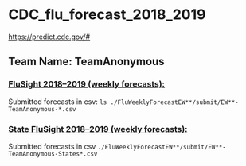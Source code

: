 # CDC_flu_forecast_2018_2019
https://predict.cdc.gov/#

## Team Name: TeamAnonymous
### [FluSight 2018–2019 (weekly forecasts):](https://predict.cdc.gov/post/5ba1504e5619f003acb7e18f)
Submitted forecasts in csv: `ls ./FluWeeklyForecastEW**/submit/EW**-TeamAnonymous-*.csv` 

### [State FluSight 2018–2019 (weekly forecasts):](https://predict.cdc.gov/post/5ba5389fa983f303b832726b)
Submitted forecasts in csv `./FluWeeklyForecastEW**/submit/EW**-TeamAnonymous-States*.csv`


